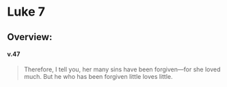 # Luke 7

## Overview:


#### v.47
>Therefore, I tell you, her many sins have been forgiven—for she loved much. But he who has been forgiven little loves little.


